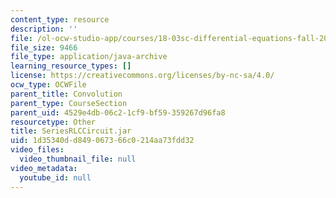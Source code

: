 ```yaml
---
content_type: resource
description: ''
file: /ol-ocw-studio-app/courses/18-03sc-differential-equations-fall-2011/1d35340dd849067366c0214aa73fdd32_SeriesRLCCircuit.jar
file_size: 9466
file_type: application/java-archive
learning_resource_types: []
license: https://creativecommons.org/licenses/by-nc-sa/4.0/
ocw_type: OCWFile
parent_title: Convolution
parent_type: CourseSection
parent_uid: 4529e4db-06c2-1cf9-bf59-359267d96fa8
resourcetype: Other
title: SeriesRLCCircuit.jar
uid: 1d35340d-d849-0673-66c0-214aa73fdd32
video_files:
  video_thumbnail_file: null
video_metadata:
  youtube_id: null
---
```

